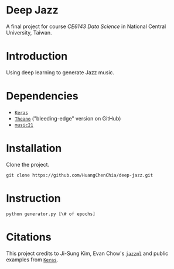 # Deep Jazz

A final project for course _CE6143 Data Science_ in National Central University, Taiwan.

# Introduction

Using deep learning to generate Jazz music.

# Dependencies

* [`Keras`](https://keras.io/#installation)
* [`Theano`](http://deeplearning.net/software/theano/install.html#bleeding-edge-install-instructions) ("bleeding-edge" version on GitHub)
* [`music21`](http://web.mit.edu/music21/doc/installing/index.html)

# Installation

Clone the project.

``` shell
git clone https://github.com/HuangChenChia/deep-jazz.git
```

# Instruction

``` shell
python generator.py [\# of epochs]
```

# Citations
This project credits to Ji-Sung Kim, Evan Chow's [`jazzml`](https://github.com/evancchow/jazzml) and public examples from [`Keras`](https://github.com/keras-team/keras).